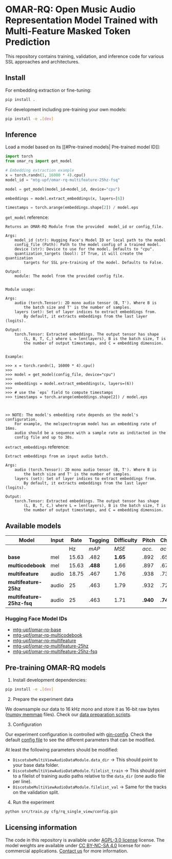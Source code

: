 # OMAR-RQ: Open Music Audio Representation Model Trained with Multi-Feature Masked Token Prediction

This repository contains training, validation, and inference code for various SSL approaches and architectures.

## Install

For embedding extraction or fine-tuning:

```bash
pip install .

```

For development including pre-training your own models:

```bash
pip install -e .[dev]
```

## Inference

Load a model based on its [[#Pre-trained models| Pre-trained model ID]]:

```python
import torch
from omar_rq import get_model

# Embedding extraction example
x = torch.randn(1, 16000 * 4).cpu()
model_id = "mtg-upf/omar-rq-multifeature-25hz-fsq"

model = get_model(model_id=model_id, device="cpu")

embeddings = model.extract_embeddings(x, layers=[6])

timestamps = torch.arange(embeddings.shape[2]) / model.eps
```

`get_model` reference:

```
Returns an OMAR-RQ Module from the provided  model_id or config_file.

Args:
    model_id (str): Hugging Face's Model ID or local path to the model
    config_file (Path): Path to the model config of a trained model.
    device (str): Device to use for the model. Defaults to "cpu".
    quantization_targets (bool): If True, it will create the quantization
        targets for SSL pre-training of the model. Defaults to False.

Output:
    module: The model from the provided config file.


Module usage:

Args:
    audio (torch.Tensor): 2D mono audio tensor (B, T'). Where B is
        the batch size and T' is the number of samples.
    layers (set): Set of layer indices to extract embeddings from.
        By default, it extracts embeddings from the last layer (logits).

Output:
    torch.Tensor: Extracted embeddings. The output tensor has shape
        (L, B, T, C,) where L = len(layers), B is the batch size, T is
        the number of output timestamps, and C = embedding dimension.


Example:

>>> x = torch.randn(1, 16000 * 4).cpu()
>>>
>>> model = get_model(config_file, device="cpu")
>>>
>>> embeddings = model.extract_embeddings(x, layers=(6))
>>>
>>> # use the `eps` field to compute timestamps
>>> timestamps = torch.arange(embeddings.shape[2]) / model.eps



>> NOTE: The model's embedding rate depends on the model's configuration.
    For example, the melspectrogram model has an embedding rate of 16ms.
    audio should be a sequence with a sample rate as inditacted in the
    config file and up to 30s.
```

`extract_embeddings` reference:

```
Extract embeddings from an input audio batch.

Args:
    audio (torch.Tensor): 2D mono audio tensor (B, T'). Where B is 
        the batch size and T' is the number of samples.
    layers (set): Set of layer indices to extract embeddings from.
        By default, it extracts embeddings from the last layer (logits).

Output:
    torch.Tensor: Extracted embeddings. The output tensor has shape 
        (L, B, T, C,) where L = len(layers), B is the batch size, T is
        the number of output timestamps, and C = embedding dimension.
```

## Available models

| Model                    | Input | Rate   | Tagging | Difficulty | Pitch   | Chord   | Beat   | Structure |
|--------------------------|--------|--------|---------|------------|---------|---------|--------|-----------|
|                          |        | Hz     | *mAP*   | *MSE*      | *acc.*  | *acc.*  | *F1*   | *acc.*    |
| **base**                 | mel    | 15.63 | .482    | **1.65**   | .892    | .657    | .783   | **.647**  |
| **multicodebook**        | mel    | 15.63 | **.488**    | 1.66       | .897    | .675    | .775   | .639      |
| **multifeature**         | audio  | 18.75  | .467    | 1.76       | .938    | .734    | .833   | .623      |
| **multifeature-25hz**    | audio  | 25     | .463    | 1.79       | .932    | .728    | .848   | .628      |
| **multifeature-25hz-fsq**| audio  | 25     | .463    | 1.71       | **.940**| **.749**| **.855**   | .628      |

### Hugging Face Model IDs

- [mtg-upf/omar-rq-base](https://huggingface.co/mtg-upf/omar-rq-base)
- [mtg-upf/omar-rq-multicodebook](https://huggingface.co/mtg-upf/omar-rq-multicodebook)
- [mtg-upf/omar-rq-multifeature](https://huggingface.co/mtg-upf/omar-rq-multifeature)
- [mtg-upf/omar-rq-multifeature-25hz](https://huggingface.co/mtg-upf/omar-rq-multifeature-25hz)
- [mtg-upf/omar-rq-multifeature-25hz-fsq](https://huggingface.co/mtg-upf/omar-rq-multifeature-25hz-fsq)

## Pre-training OMAR-RQ models

1. Install development dependencies:

```bash
pip install -e .[dev]
```

2. Prepare the experiment data

We downsample our data to 16 kHz mono and store it as 16-bit raw bytes ([numpy memmap](https://numpy.org/doc/stable/reference/generated/numpy.memmap.html) files).
Check our [data preparation scripts](data/).

3. Configuration

Our experiment configuration is controlled with [gin-config](https://github.com/google/gin-config).
Check the default [config file](../cfg/rq_single_view/config.gin) to see the different parameters that can be modified.

At least the following parameters should be modified:

- `DiscotubeMultiViewAudioDataModule.data_dir` -> This should point to your base data folder.
- `DiscotubeMultiViewAudioDataModule.filelist_train` -> This should point to a filelist of training audio paths relative to the `data_dir` (one audio file per line).
- `DiscotubeMultiViewAudioDataModule.filelist_val` -> Same for the tracks on the validation split.

4. Run the experiment

```bash
python src/train.py cfg/rq_single_view/config.gin
```

## Licensing information

The code in this repository is available under [AGPL-3.0 license](https://www.gnu.org/licenses/agpl-3.0.en.html) license.
The model weights are available under [CC BY-NC-SA 4.0](https://creativecommons.org/licenses/by-nc-sa/4.0/) license for non-commercial applications.
[Contact us](https://www.upf.edu/web/mtg/contact) for more information.
